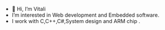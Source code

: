 - 👋 Hi, I’m Vitali
- I’m interested in Web development and Embedded software.
- I work with C,C++,C#,System design and ARM chip .

<!---
Vitali-UK/Vitali-UK is a ✨ special ✨ repository because its `README.md` (this file) appears on your GitHub profile.
You can click the Preview link to take a look at your changes.
--->
